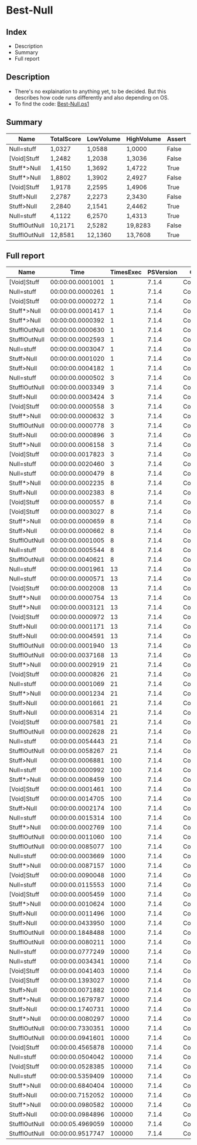 # Best-Null

## Index

- Description
- Summary
- Full report

## Description

- There's no explaination to anything yet, to be decided. But this describes how code runs differently and also depending on OS.
- To find the code: [Best-Null.ps1](/PerformanceTests/Best-Null.ps1 )

## Summary

|Name|TotalScore|LowVolume|HighVolume|Assert|OS|
|---|---|---|---|---|---|
|Null=stuff|1,0327|1,0588|1,0000|False|Win|
|[Void]Stuff|1,2482|1,2038|1,3036|False|Win|
|Stuff*>Null|1,4150|1,3692|1,4722|True|Mac|
|Stuff*>Null|1,8802|1,3902|2,4927|False|Win|
|[Void]Stuff|1,9178|2,2595|1,4906|True|Mac|
|Stuff>Null|2,2787|2,2273|2,3430|False|Win|
|Stuff>Null|2,2840|2,1541|2,4462|True|Mac|
|Null=stuff|4,1122|6,2570|1,4313|True|Mac|
|StufflOutNull|10,2171|2,5282|19,8283|False|Win|
|StufflOutNull|12,8581|12,1360|13,7608|True|Mac|

## Full report

|Name|Time|TimesExec|PSVersion|CLR|WorkSet|Total|Assert|Max|Min|Samples|Score|OS|
|---|---|---|---|---|---|---|---|---|---|---|---|---|
|[Void]Stuff|00:00:00.0001001|1|7.1.4|CoreCLR|86016|00:00:00.0010008|True|00:00:00.0005070|00:00:00.0000443|10|1|Mac|
|Null=stuff|00:00:00.0000261|1|7.1.4|CoreCLR|352256|00:00:00.0002613|False|00:00:00.0001774|00:00:00.0000083|10|1|Win|
|[Void]Stuff|00:00:00.0000272|1|7.1.4|CoreCLR|20480|00:00:00.0002719|False|00:00:00.0001881|00:00:00.0000088|10|1,0421455938697317|Win|
|Stuff*>Null|00:00:00.0001417|1|7.1.4|CoreCLR|0|00:00:00.0014167|True|00:00:00.0006835|00:00:00.0000631|10|1,4155844155844155|Mac|
|Stuff*>Null|00:00:00.0000392|1|7.1.4|CoreCLR|0|00:00:00.0003923|False|00:00:00.0002569|00:00:00.0000125|10|1,5019157088122606|Win|
|StufflOutNull|00:00:00.0000630|1|7.1.4|CoreCLR|0|00:00:00.0006298|False|00:00:00.0004325|00:00:00.0000200|10|2,413793103448276|Win|
|StufflOutNull|00:00:00.0002593|1|7.1.4|CoreCLR|0|00:00:00.0025928|True|00:00:00.0014171|00:00:00.0000969|10|2,5904095904095903|Mac|
|Null=stuff|00:00:00.0003047|1|7.1.4|CoreCLR|434176|00:00:00.0030466|True|00:00:00.0022137|00:00:00.0000511|10|3,043956043956044|Mac|
|Stuff>Null|00:00:00.0001020|1|7.1.4|CoreCLR|8192|00:00:00.0010198|False|00:00:00.0008916|00:00:00.0000122|10|3,9080459770114944|Win|
|Stuff>Null|00:00:00.0004182|1|7.1.4|CoreCLR|16384|00:00:00.0041821|True|00:00:00.0026525|00:00:00.0000852|10|4,177822177822178|Mac|
|Null=stuff|00:00:00.0000502|3|7.1.4|CoreCLR|8192|00:00:00.0005024|False|00:00:00.0003126|00:00:00.0000170|10|1|Win|
|StufflOutNull|00:00:00.0003349|3|7.1.4|CoreCLR|16384|00:00:00.0033491|True|00:00:00.0014173|00:00:00.0001387|10|1|Mac|
|Stuff>Null|00:00:00.0003424|3|7.1.4|CoreCLR|24576|00:00:00.0034244|True|00:00:00.0018598|00:00:00.0001130|10|1,0223947446999104|Mac|
|[Void]Stuff|00:00:00.0000558|3|7.1.4|CoreCLR|0|00:00:00.0005576|False|00:00:00.0003244|00:00:00.0000176|10|1,1115537848605577|Win|
|Stuff*>Null|00:00:00.0000632|3|7.1.4|CoreCLR|4096|00:00:00.0006318|False|00:00:00.0003387|00:00:00.0000238|10|1,2589641434262948|Win|
|StufflOutNull|00:00:00.0000778|3|7.1.4|CoreCLR|0|00:00:00.0007785|False|00:00:00.0003604|00:00:00.0000396|10|1,549800796812749|Win|
|Stuff>Null|00:00:00.0000896|3|7.1.4|CoreCLR|0|00:00:00.0008960|False|00:00:00.0004987|00:00:00.0000394|10|1,7848605577689243|Win|
|Stuff*>Null|00:00:00.0006158|3|7.1.4|CoreCLR|0|00:00:00.0061583|True|00:00:00.0039349|00:00:00.0000836|10|1,8387578381606449|Mac|
|[Void]Stuff|00:00:00.0017823|3|7.1.4|CoreCLR|0|00:00:00.0178229|True|00:00:00.0166857|00:00:00.0001089|10|5,321887130486712|Mac|
|Null=stuff|00:00:00.0020460|3|7.1.4|CoreCLR|8192|00:00:00.0204599|True|00:00:00.0192269|00:00:00.0000847|10|6,109286354135563|Mac|
|Null=stuff|00:00:00.0000479|8|7.1.4|CoreCLR|0|00:00:00.0004790|False|00:00:00.0002936|00:00:00.0000185|10|1|Win|
|Stuff*>Null|00:00:00.0002235|8|7.1.4|CoreCLR|32768|00:00:00.0022346|True|00:00:00.0011051|00:00:00.0000911|10|1|Mac|
|Stuff>Null|00:00:00.0002383|8|7.1.4|CoreCLR|12288|00:00:00.0023827|True|00:00:00.0012442|00:00:00.0001123|10|1,0662192393736019|Mac|
|[Void]Stuff|00:00:00.0000557|8|7.1.4|CoreCLR|0|00:00:00.0005572|False|00:00:00.0003338|00:00:00.0000185|10|1,162839248434238|Win|
|[Void]Stuff|00:00:00.0003027|8|7.1.4|CoreCLR|12288|00:00:00.0030270|True|00:00:00.0010818|00:00:00.0001204|10|1,3543624161073826|Mac|
|Stuff*>Null|00:00:00.0000659|8|7.1.4|CoreCLR|0|00:00:00.0006588|False|00:00:00.0003389|00:00:00.0000338|10|1,3757828810020878|Win|
|Stuff>Null|00:00:00.0000662|8|7.1.4|CoreCLR|4096|00:00:00.0006622|False|00:00:00.0003643|00:00:00.0000313|10|1,3820459290187892|Win|
|StufflOutNull|00:00:00.0001005|8|7.1.4|CoreCLR|0|00:00:00.0010052|False|00:00:00.0003668|00:00:00.0000686|10|2,0981210855949897|Win|
|Null=stuff|00:00:00.0005544|8|7.1.4|CoreCLR|73728|00:00:00.0055437|True|00:00:00.0035843|00:00:00.0000779|10|2,4805369127516776|Mac|
|StufflOutNull|00:00:00.0040621|8|7.1.4|CoreCLR|24576|00:00:00.0406214|True|00:00:00.0324994|00:00:00.0002527|10|18,174944071588367|Mac|
|Null=stuff|00:00:00.0001961|13|7.1.4|CoreCLR|0|00:00:00.0019608|True|00:00:00.0010632|00:00:00.0000874|10|1|Mac|
|Null=stuff|00:00:00.0000571|13|7.1.4|CoreCLR|4096|00:00:00.0005708|False|00:00:00.0003666|00:00:00.0000207|10|1|Win|
|[Void]Stuff|00:00:00.0002008|13|7.1.4|CoreCLR|0|00:00:00.0020079|True|00:00:00.0009598|00:00:00.0001019|10|1,023967363590005|Mac|
|Stuff*>Null|00:00:00.0000754|13|7.1.4|CoreCLR|0|00:00:00.0007536|False|00:00:00.0003508|00:00:00.0000423|10|1,320490367775832|Win|
|Stuff*>Null|00:00:00.0003121|13|7.1.4|CoreCLR|32768|00:00:00.0031213|True|00:00:00.0013323|00:00:00.0001323|10|1,5915349311575726|Mac|
|[Void]Stuff|00:00:00.0000972|13|7.1.4|CoreCLR|0|00:00:00.0009724|False|00:00:00.0005972|00:00:00.0000346|10|1,702276707530648|Win|
|Stuff>Null|00:00:00.0001171|13|7.1.4|CoreCLR|0|00:00:00.0011714|False|00:00:00.0005125|00:00:00.0000592|10|2,050788091068301|Win|
|Stuff>Null|00:00:00.0004591|13|7.1.4|CoreCLR|16384|00:00:00.0045908|True|00:00:00.0021919|00:00:00.0001708|10|2,341152473227945|Mac|
|StufflOutNull|00:00:00.0001940|13|7.1.4|CoreCLR|12288|00:00:00.0019399|False|00:00:00.0006790|00:00:00.0001240|10|3,3975481611208407|Win|
|StufflOutNull|00:00:00.0037168|13|7.1.4|CoreCLR|24576|00:00:00.0371683|True|00:00:00.0325451|00:00:00.0002862|10|18,9535951045385|Mac|
|Stuff*>Null|00:00:00.0002919|21|7.1.4|CoreCLR|16384|00:00:00.0029188|True|00:00:00.0012436|00:00:00.0001329|10|1|Mac|
|[Void]Stuff|00:00:00.0000826|21|7.1.4|CoreCLR|0|00:00:00.0008264|False|00:00:00.0004830|00:00:00.0000328|10|1|Win|
|Null=stuff|00:00:00.0001069|21|7.1.4|CoreCLR|0|00:00:00.0010691|False|00:00:00.0005502|00:00:00.0000296|10|1,2941888619854722|Win|
|Stuff*>Null|00:00:00.0001234|21|7.1.4|CoreCLR|8192|00:00:00.0012336|False|00:00:00.0005344|00:00:00.0000754|10|1,4939467312348669|Win|
|Stuff>Null|00:00:00.0001661|21|7.1.4|CoreCLR|0|00:00:00.0016614|False|00:00:00.0005761|00:00:00.0000932|10|2,0108958837772395|Win|
|Stuff>Null|00:00:00.0006314|21|7.1.4|CoreCLR|4096|00:00:00.0063136|True|00:00:00.0033556|00:00:00.0001201|10|2,1630695443645083|Mac|
|[Void]Stuff|00:00:00.0007581|21|7.1.4|CoreCLR|20480|00:00:00.0075811|True|00:00:00.0053783|00:00:00.0000959|10|2,597122302158273|Mac|
|StufflOutNull|00:00:00.0002628|21|7.1.4|CoreCLR|0|00:00:00.0026282|False|00:00:00.0006288|00:00:00.0001564|10|3,181598062953995|Win|
|Null=stuff|00:00:00.0054443|21|7.1.4|CoreCLR|253952|00:00:00.0544431|True|00:00:00.0531480|00:00:00.0001327|10|18,651250428228845|Mac|
|StufflOutNull|00:00:00.0058267|21|7.1.4|CoreCLR|57344|00:00:00.0582673|True|00:00:00.0507506|00:00:00.0004030|10|19,96128811236725|Mac|
|Stuff>Null|00:00:00.0006881|100|7.1.4|CoreCLR|0|00:00:00.0068810|True|00:00:00.0018516|00:00:00.0002702|10|1|Mac|
|Null=stuff|00:00:00.0000992|100|7.1.4|CoreCLR|36864|00:00:00.0009918|False|00:00:00.0004652|00:00:00.0000386|10|1|Win|
|Stuff*>Null|00:00:00.0008459|100|7.1.4|CoreCLR|24576|00:00:00.0084589|True|00:00:00.0018231|00:00:00.0002946|10|1,2293271326842028|Mac|
|[Void]Stuff|00:00:00.0001461|100|7.1.4|CoreCLR|4096|00:00:00.0014614|False|00:00:00.0007050|00:00:00.0000377|10|1,4727822580645162|Win|
|[Void]Stuff|00:00:00.0014705|100|7.1.4|CoreCLR|20480|00:00:00.0147048|True|00:00:00.0078011|00:00:00.0001790|10|2,1370440342973405|Mac|
|Stuff>Null|00:00:00.0002174|100|7.1.4|CoreCLR|0|00:00:00.0021741|False|00:00:00.0005744|00:00:00.0001145|10|2,191532258064516|Win|
|Null=stuff|00:00:00.0015314|100|7.1.4|CoreCLR|24576|00:00:00.0153143|True|00:00:00.0087780|00:00:00.0002205|10|2,225548612120331|Mac|
|Stuff*>Null|00:00:00.0002769|100|7.1.4|CoreCLR|0|00:00:00.0027691|False|00:00:00.0008964|00:00:00.0001003|10|2,7913306451612905|Win|
|StufflOutNull|00:00:00.0011060|100|7.1.4|CoreCLR|53248|00:00:00.0110604|False|00:00:00.0020944|00:00:00.0008834|10|11,149193548387096|Win|
|StufflOutNull|00:00:00.0085077|100|7.1.4|CoreCLR|958464|00:00:00.0850768|True|00:00:00.0582787|00:00:00.0017094|10|12,364045923557622|Mac|
|Null=stuff|00:00:00.0003669|1000|7.1.4|CoreCLR|4096|00:00:00.0036687|False|00:00:00.0012256|00:00:00.0002281|10|1|Win|
|Stuff*>Null|00:00:00.0087157|1000|7.1.4|CoreCLR|-2093056|00:00:00.0871568|True|00:00:00.0599832|00:00:00.0019259|10|1|Mac|
|[Void]Stuff|00:00:00.0090048|1000|7.1.4|CoreCLR|-311296|00:00:00.0900483|True|00:00:00.0368561|00:00:00.0012027|10|1,0331700265038952|Mac|
|Null=stuff|00:00:00.0115553|1000|7.1.4|CoreCLR|28672|00:00:00.1155533|True|00:00:00.0600648|00:00:00.0011463|10|1,3258028615028052|Mac|
|[Void]Stuff|00:00:00.0005459|1000|7.1.4|CoreCLR|8192|00:00:00.0054590|False|00:00:00.0013528|00:00:00.0004166|10|1,487871354592532|Win|
|Stuff*>Null|00:00:00.0010624|1000|7.1.4|CoreCLR|2965504|00:00:00.0106245|False|00:00:00.0029362|00:00:00.0004793|10|2,895611883346961|Win|
|Stuff>Null|00:00:00.0011496|1000|7.1.4|CoreCLR|3702784|00:00:00.0114963|False|00:00:00.0034874|00:00:00.0004537|10|3,133278822567457|Win|
|Stuff>Null|00:00:00.0433950|1000|7.1.4|CoreCLR|5509120|00:00:00.4339498|True|00:00:00.2728945|00:00:00.0017915|10|4,978946039904999|Mac|
|StufflOutNull|00:00:00.1848488|1000|7.1.4|CoreCLR|-1159168|00:00:01.8484885|True|00:00:00.3632181|00:00:00.0555290|10|21,208715306860036|Mac|
|StufflOutNull|00:00:00.0080211|1000|7.1.4|CoreCLR|1425408|00:00:00.0802112|False|00:00:00.0105712|00:00:00.0064887|10|21,86181520850368|Win|
|Null=stuff|00:00:00.0777249|10000|7.1.4|CoreCLR|-450560|00:00:00.7772492|True|00:00:00.1221754|00:00:00.0194837|10|1|Mac|
|Null=stuff|00:00:00.0034341|10000|7.1.4|CoreCLR|77824|00:00:00.0343413|False|00:00:00.0060723|00:00:00.0022065|10|1|Win|
|[Void]Stuff|00:00:00.0041403|10000|7.1.4|CoreCLR|-438272|00:00:00.0414027|False|00:00:00.0069060|00:00:00.0023944|10|1,2056434000174718|Win|
|[Void]Stuff|00:00:00.1393027|10000|7.1.4|CoreCLR|-2957312|00:00:01.3930270|True|00:00:00.2848002|00:00:00.0147140|10|1,792253190419029|Mac|
|Stuff>Null|00:00:00.0071882|10000|7.1.4|CoreCLR|-40960|00:00:00.0718822|False|00:00:00.0090945|00:00:00.0049759|10|2,0931830756238896|Win|
|Stuff*>Null|00:00:00.1679787|10000|7.1.4|CoreCLR|253952|00:00:01.6797869|True|00:00:00.3686129|00:00:00.0238566|10|2,161195447018909|Mac|
|Stuff>Null|00:00:00.1740731|10000|7.1.4|CoreCLR|188416|00:00:01.7407314|True|00:00:00.3159017|00:00:00.0641581|10|2,2396053259637516|Mac|
|Stuff*>Null|00:00:00.0080297|10000|7.1.4|CoreCLR|8192|00:00:00.0802971|False|00:00:00.0109427|00:00:00.0058487|10|2,3382254448035877|Win|
|StufflOutNull|00:00:00.7330351|10000|7.1.4|CoreCLR|217088|00:00:07.3303514|True|00:00:01.2285747|00:00:00.5124521|10|9,431148833900076|Mac|
|StufflOutNull|00:00:00.0941601|10000|7.1.4|CoreCLR|40960|00:00:00.9416012|False|00:00:00.1039301|00:00:00.0846564|10|27,41914912204071|Win|
|[Void]Stuff|00:00:00.4565878|100000|7.1.4|CoreCLR|-20480|00:00:04.5658779|True|00:00:00.5172961|00:00:00.3422810|10|1|Mac|
|Null=stuff|00:00:00.0504042|100000|7.1.4|CoreCLR|1560576|00:00:00.5040417|False|00:00:00.0553639|00:00:00.0453499|10|1|Win|
|[Void]Stuff|00:00:00.0528385|100000|7.1.4|CoreCLR|-602112|00:00:00.5283851|False|00:00:00.0625968|00:00:00.0489366|10|1,0482955785430579|Win|
|Null=stuff|00:00:00.5359409|100000|7.1.4|CoreCLR|4464640|00:00:05.3594094|True|00:00:01.0036246|00:00:00.3389407|10|1,1737959270922262|Mac|
|Stuff*>Null|00:00:00.6840404|100000|7.1.4|CoreCLR|557056|00:00:06.8404036|True|00:00:00.7830023|00:00:00.5532036|10|1,4981574190111957|Mac|
|Stuff>Null|00:00:00.7152052|100000|7.1.4|CoreCLR|520192|00:00:07.1520518|True|00:00:00.8172874|00:00:00.6355114|10|1,5664132944419453|Mac|
|Stuff*>Null|00:00:00.0980582|100000|7.1.4|CoreCLR|1441792|00:00:00.9805823|False|00:00:00.1225976|00:00:00.0848007|10|1,9454370865919903|Win|
|Stuff>Null|00:00:00.0984896|100000|7.1.4|CoreCLR|798720|00:00:00.9848965|False|00:00:00.1196149|00:00:00.0864466|10|1,9539958971672995|Win|
|StufflOutNull|00:00:05.4969059|100000|7.1.4|CoreCLR|-21311488|00:00:54.9690589|True|00:00:05.7934711|00:00:05.0853150|10|12,039099380228732|Mac|
|StufflOutNull|00:00:00.9517747|100000|7.1.4|CoreCLR|1134592|00:00:09.5177469|False|00:00:01.0806499|00:00:00.8906055|10|18,882845080370288|Win|
